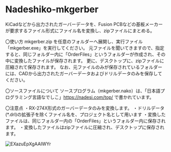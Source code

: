 # Nadeshiko-mkgerber
KiCadなどから出力されたガーバーデータを、Fusion PCBなどの基板メーカーが要求するファイル形式にファイル名を変換し、zipファイルにまとめる。

〇使い方
mkgerber.zip を任意のフォルダーへ展開し、実行ファイル「mkgerber.exe」を実行してください。
元ファイルを聞いてきますので、指定すると、同じフォルダー内に「OrderFiles」というフォルダーが作成され、その中に変換したファイルが保存されます。
更に、デスクトップに、zipファイルに圧縮されて保存されます。
なお、元ファイルのみが保存されているフォルダーには、CADから出力されたガーバーデータおよびドリルデータのみを保存してください。

〇ソースファイルについて
ソースプログラム（mkgerber.nako）は、「日本語プログラミング言語なでしこ」<https://nadesi.com/top/> で書かれています。

〇注意点
・RX-274X形式のガーバーデータのみを変換します。
・ドリルデータ(*.drl)の拡張子を除くファイル名を、プロジェクト名として用います
・変換したファイルは、同じフォルダー内の「OrderFiles」というフォルダー内に保存されます。
・変換したファイルはzipファイルに圧縮され、デスクトップに保存されます。

![EXazuEpXgAAIWYr](https://user-images.githubusercontent.com/62051355/81411533-777f6a80-917d-11ea-889b-1b856f6c6ff4.jpg)

